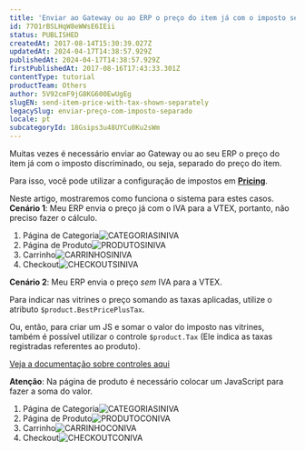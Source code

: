 ```yaml
---
title: 'Enviar ao Gateway ou ao ERP o preço do item já com o imposto separado'
id: 77O1rBSLHqW8eWWsE6IEii
status: PUBLISHED
createdAt: 2017-08-14T15:30:39.027Z
updatedAt: 2024-04-17T14:38:57.929Z
publishedAt: 2024-04-17T14:38:57.929Z
firstPublishedAt: 2017-08-16T17:43:33.301Z
contentType: tutorial
productTeam: Others
author: 5V92cmF9jG8KG600EwUgEg
slugEN: send-item-price-with-tax-shown-separately
legacySlug: enviar-preço-com-imposto-separado
locale: pt
subcategoryId: 18Gsips3u48UYCu0Ku2sWm
---
```


Muitas vezes é necessário enviar ao Gateway ou ao seu ERP o preço do item já com o imposto discriminado, ou seja, separado do preço do item.

Para isso, você pode utilizar a configuração de impostos em [__Pricing__](/pt/tutorial/como-criar-taxaimposto).

Neste artigo, mostraremos como funciona o sistema para estes casos.
**Cenário 1**: Meu ERP envia o preço já com o IVA para a VTEX, portanto, não preciso fazer o cálculo.

1. Página de Categoria![CATEGORIASINIVA](https://cdn.statically.io/gh/vtexdocs/help-center-content/refs/heads/main/docs/pt/tutorials/promoções-e-taxas/taxas/enviar-preco-com-imposto-separado_1.png)
2. Página de Produto![PRODUTOSINIVA](https://cdn.statically.io/gh/vtexdocs/help-center-content/refs/heads/main/docs/pt/tutorials/promoções-e-taxas/taxas/enviar-preco-com-imposto-separado_2.png)
3. Carrinho![CARRINHOSINIVA](https://cdn.statically.io/gh/vtexdocs/help-center-content/refs/heads/main/docs/pt/tutorials/promoções-e-taxas/taxas/enviar-preco-com-imposto-separado_3.png)
4. Checkout![CHECKOUTSINIVA](https://cdn.statically.io/gh/vtexdocs/help-center-content/refs/heads/main/docs/pt/tutorials/promoções-e-taxas/taxas/enviar-preco-com-imposto-separado_4.png)

**Cenário 2**: Meu ERP envia o preço *sem* IVA para a VTEX.

Para indicar nas vitrines o preço somando as taxas aplicadas, utilize o atributo `$product.BestPricePlusTax`.

Ou, então, para criar um JS e somar o valor do imposto nas vitrines, também é possível utilizar o controle `$product.Tax` (Ele indica as taxas registradas referentes ao produto).

[Veja a documentação sobre controles aqui](https://developers.vtex.com/docs/guides/shelf-template-controls)

__Atenção__: Na página de produto é necessário colocar um JavaScript para fazer a soma do valor.

1. Página de Categoria![CATEGORIASINIVA](https://cdn.statically.io/gh/vtexdocs/help-center-content/refs/heads/main/docs/pt/tutorials/promoções-e-taxas/taxas/enviar-preco-com-imposto-separado_5.png)
2. Página de Produto![PRODUTOCONIVA](https://cdn.statically.io/gh/vtexdocs/help-center-content/refs/heads/main/docs/pt/tutorials/promoções-e-taxas/taxas/enviar-preco-com-imposto-separado_6.png)
3. Carrinho![CARRINHOCONIVA](https://cdn.statically.io/gh/vtexdocs/help-center-content/refs/heads/main/docs/pt/tutorials/promoções-e-taxas/taxas/enviar-preco-com-imposto-separado_7.png)
4. Checkout![CHECKOUTCONIVA](https://cdn.statically.io/gh/vtexdocs/help-center-content/refs/heads/main/docs/pt/tutorials/promoções-e-taxas/taxas/enviar-preco-com-imposto-separado_8.png)

